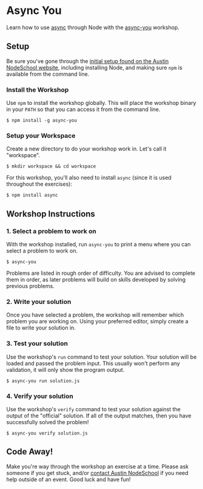 # Async You #

Learn how to use [async](https://github.com/caolan/async) through Node with the [async-you](https://github.com/bulkan/async-you) workshop.

## Setup ##

Be sure you've gone through the [initial setup found on the Austin NodeSchool website](http://nodeschool.io/austin/#getting-started), including installing Node, and making sure `npm` is available from the command line.

### Install the Workshop

Use `npm` to install the workshop globally. This will place the workshop binary in your `PATH` so that you can access it from the command line.

```
$ npm install -g async-you
```

### Setup your Workspace

Create a new directory to do your workshop work in.  Let's call it "workspace".

```
$ mkdir workspace && cd workspace
```

For this workshop, you'll also need to install `async` (since it is used throughout the exercises):

```
$ npm install async
```

## Workshop Instructions

### 1. Select a problem to work on

With the workshop installed, run `async-you` to print a menu where you can select a problem to work on.

```
$ async-you
```

Problems are listed in rough order of difficulty. You are advised to complete them in order, as later problems will build on skills developed by solving previous problems.

### 2. Write your solution

Once you have selected a problem, the workshop will remember which problem you are working on. Using your preferred editor, simply create a file to write your solution in.

### 3. Test your solution

Use the workshop's `run` command to test your solution. Your solution will be loaded and passed the problem input. This usually won't perform any validation, it will only show the program output.

```
$ async-you run solution.js
```

### 4. Verify your solution

Use the workshop's `verify` command to test your solution against the output of the "official" solution. If all of the output matches, then you have successfully solved the problem!

```
$ async-you verify solution.js
```

## Code Away! ##

Make you're way through the workshop an exercise at a time. Please ask someone if you get stuck, and/or [contact Austin NodeSchool](http://nodeschool.io/austin/#contact) if you need help outside of an event. Good luck and have fun!
